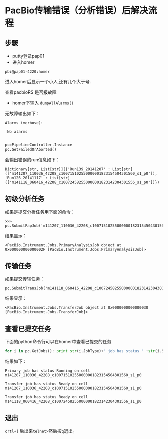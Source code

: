 # PacBio传输错误（分析错误）后解决流程

## 步骤

+ putty登录pap01
+ 进入homer

`pbi@pap01-4220:homer`

进入homer后显示一个小人,还有几个大于号.

查看pacbioRS 是否报故障

+ homer下输入 `dumpAllAlarms()` 

无故障输出如下：
```
Alarms (verbose): 
  
 No alarms 
 
```



```python
pc=PipelineController.Instance 
pc.GetFailedOrAborted() 
```

会输出错误的run信息如下：

```
Dictionary[str, List[str]]({'Run139_20141207' : List[str](['m141207_110036_42208_c100715102550000001823154504301560_s1_p0']), 'Run126_20141117' : List[str](['m141118_060416_42208_c100724582550000001823142304301556_s1_p0'])}) 
```

## 初级分析任务

如果是提交分析任务用下面的命令：

```
>>> pc.SubmitPapJob('m141207_110036_42208_c100715102550000001823154504301560_s1_p0') 
```

结果显示：

```
<PacBio.Instrument.Jobs.PrimaryAnalysisJob object at 0x000000000000002F [PacBio.Instrument.Jobs.PrimaryAnalysisJob]> 
```


## 传输任务

如果提交传输任务：

```
pc.SubmitTransJob('m141118_060416_42208_c100724582550000001823142304301556_s1_p0') 
```

结果显示：
```
<PacBio.Instrument.Jobs.TransferJob object at 0x0000000000000030 [PacBio.Instrument.Jobs.TransferJob]>
```

## 查看已提交任务

下面的python命令行可以在homer中查看已提交的任务

```python
for i in pc.GetJobs(): print str(i.JobType)+" job has status " +str(i.Status)+" on cell "+str(i.MovieContextStr)+"\n" 
```

结果如下：
```
Primary job has status Running on cell m141207_110036_42208_c100715102550000001823154504301560_s1_p0 
  
Transfer job has status Ready on cell m141207_110036_42208_c100715102550000001823154504301560_s1_p0 
  
Transfer job has status Ready on cell m141118_060416_42208_c100724582550000001823142304301556_s1_p0 
```

## 退出

`crtl+]` 后出来`telnet>`然后按`q`退出。
